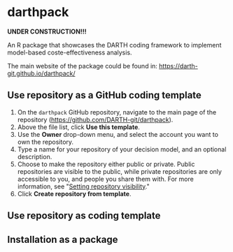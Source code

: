 # darthpack

**UNDER CONSTRUCTION!!!**

An R package that showcases the DARTH coding framework to implement model-based coste-effectiveness analysis.

The main website of the package could be found in: https://darth-git.github.io/darthpack/

## Use repository as a GitHub coding template
1. On the `darthpack` GitHub repository, navigate to the main page of the repository (https://github.com/DARTH-git/darthpack).
2. Above the file list, click **Use this template**.
3. Use the **Owner** drop-down menu, and select the account you want to own the repository.
4. Type a name for your repository of your decision model, and an optional description.
5. Choose to make the repository either public or private. Public repositories are visible to the public, while private repositories are only accessible to you, and people you share them with. For more information, see "[Setting repository visibility](https://help.github.com/en/articles/setting-repository-visibility)."
5. Click **Create repository from template**.

## Use repository as coding template

## Installation as a package
